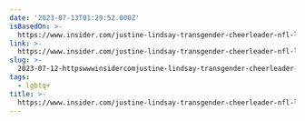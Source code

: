 ```yaml
---
date: '2023-07-13T01:29:52.000Z'
isBasedOn: >-
  https://www.insider.com/justine-lindsay-transgender-cheerleader-nfl-lgbtq-2023-7
link: >-
  https://www.insider.com/justine-lindsay-transgender-cheerleader-nfl-lgbtq-2023-7
slug: >-
  2023-07-12-httpswwwinsidercomjustine-lindsay-transgender-cheerleader-nfl-lgbtq-2023-7
tags:
  - lgbtq+
title: >-
  https://www.insider.com/justine-lindsay-transgender-cheerleader-nfl-lgbtq-2023-7
---
```


